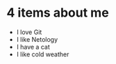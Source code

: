 # 4 items about me

- I love Git
- I like Netology
- I have a cat
- I like cold weather

[](../item/oR5eReVPAJg.jpg)